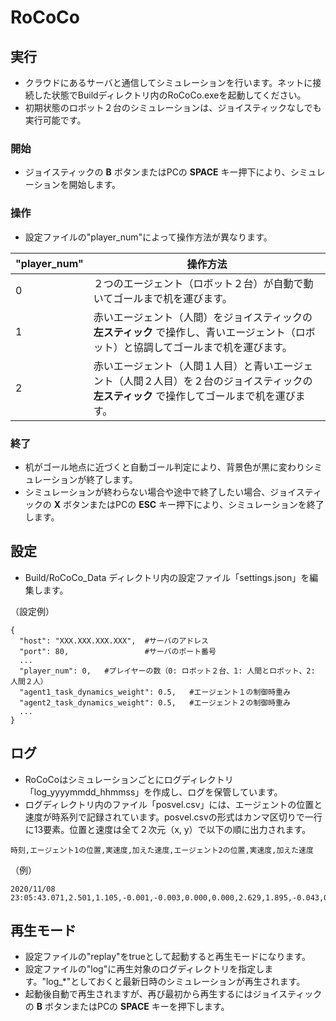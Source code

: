 # RoCoCo

## 実行
- クラウドにあるサーバと通信してシミュレーションを行います。ネットに接続した状態でBuildディレクトリ内のRoCoCo.exeを起動してください。
- 初期状態のロボット２台のシミュレーションは、ジョイスティックなしでも実行可能です。

### 開始
- ジョイスティックの **B** ボタンまたはPCの **SPACE** キー押下により、シミュレーションを開始します。

### 操作
- 設定ファイルの"player_num"によって操作方法が異なります。

| "player_num" | 操作方法 |
| ------------- | ------------- |
| 0  | ２つのエージェント（ロボット２台）が自動で動いてゴールまで机を運びます。|
| 1  | 赤いエージェント（人間）をジョイスティックの **左スティック** で操作し、青いエージェント（ロボット）と協調してゴールまで机を運びます。|
| 2  | 赤いエージェント（人間１人目）と青いエージェント（人間２人目）を２台のジョイスティックの **左スティック** で操作してゴールまで机を運びます。|

### 終了
- 机がゴール地点に近づくと自動ゴール判定により、背景色が黒に変わりシミュレーションが終了します。
- シミュレーションが終わらない場合や途中で終了したい場合、ジョイスティックの **X** ボタンまたはPCの **ESC** キー押下により、シミュレーションを終了します。

## 設定
- Build/RoCoCo_Data ディレクトリ内の設定ファイル「settings.json」を編集します。

（設定例）
```
{
  "host": "XXX.XXX.XXX.XXX",  #サーバのアドレス
  "port": 80,                 #サーバのポート番号
  ...
  "player_num": 0,   #プレイヤーの数（0: ロボット２台、1: 人間とロボット、2: 人間２人）
  "agent1_task_dynamics_weight": 0.5,   #エージェント１の制御時重み
  "agent2_task_dynamics_weight": 0.5,   #エージェント２の制御時重み
  ...
}
```

## ログ
- RoCoCoはシミュレーションごとにログディレクトリ「log_yyyymmdd_hhmmss」を作成し、ログを保管しています。
- ログディレクトリ内のファイル「posvel.csv」には、エージェントの位置と速度が時系列で記録されています。posvel.csvの形式はカンマ区切りで一行に13要素。位置と速度は全て２次元（x, y）で以下の順に出力されます。
```
時刻,エージェント1の位置,実速度,加えた速度,エージェント2の位置,実速度,加えた速度
```
（例）
```
2020/11/08 23:05:43.071,2.501,1.105,-0.001,-0.003,0.000,0.000,2.629,1.895,-0.043,0.003,-0.044,0.000
```

## 再生モード
- 設定ファイルの"replay"をtrueとして起動すると再生モードになります。
- 設定ファイルの"log"に再生対象のログディレクトリを指定します。"log_\*"としておくと最新日時のシミュレーションが再生されます。
- 起動後自動で再生されますが、再び最初から再生するにはジョイスティックの **B** ボタンまたはPCの **SPACE** キーを押下します。

